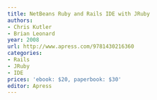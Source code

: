 ```yaml
---
title: NetBeans Ruby and Rails IDE with JRuby
authors:
- Chris Kutler
- Brian Leonard
year: 2008
url: http://www.apress.com/9781430216360
categories:
- Rails
- JRuby
- IDE
prices: 'ebook: $20, paperbook: $30'
editor: Apress
---
```

